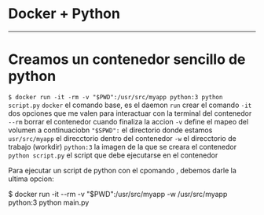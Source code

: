 # Docker + Python

----

# Creamos un contenedor sencillo de python

`$ docker run -it -rm -v "$PWD":/usr/src/myapp python:3 python script.py`
`docker` el comando base, es el daemon
`run` crear el comando
`-it` dos opciones que me valen para interactuar con la terminal del contenedor
`--rm`  borrar el contenedor cuando finaliza la accion
`-v`  define el mapeo del volumen a continuaciobn
`"$SPWD":` el directorio donde estamos
`usr/src/myapp` el direcctorio dentro del contenedor
`-w` el direcctorio de trabajo (workdir)
`python:3` la imagen de la que se creara el contenedor
`python script.py` el script que debe ejecutarse en el contenedor

Para ejecutar un script de python con el cpomando , debemos darle la ultima opcion:

$ docker run -it --rm -v "$PWD":/usr/src/myapp -w /usr/src/myapp python:3 python main.py